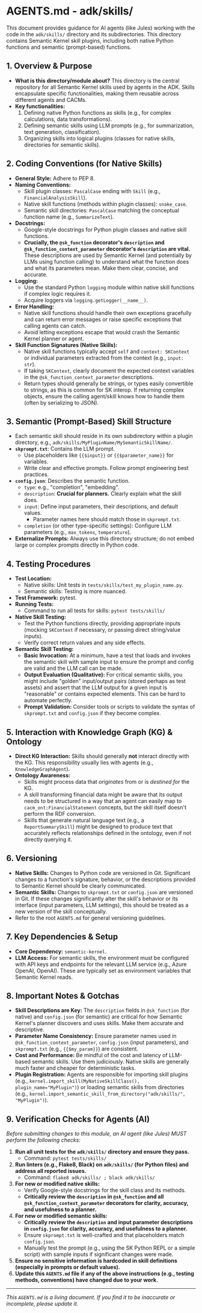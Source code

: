 # AGENTS.md - adk/skills/

This document provides guidance for AI agents (like Jules) working with the code in the `adk/skills/` directory and its subdirectories. This directory contains Semantic Kernel skill plugins, including both native Python functions and semantic (prompt-based) functions.

## 1. Overview & Purpose

*   **What is this directory/module about?** This directory is the central repository for all Semantic Kernel skills used by agents in the ADK. Skills encapsulate specific functionalities, making them reusable across different agents and CACMs.
*   **Key functionalities:**
    1.  Defining native Python functions as skills (e.g., for complex calculations, data transformations).
    2.  Defining semantic skills using LLM prompts (e.g., for summarization, text generation, classification).
    3.  Organizing skills into logical plugins (classes for native skills, directories for semantic skills).

## 2. Coding Conventions (for Native Skills)

*   **General Style:** Adhere to PEP 8.
*   **Naming Conventions:**
    *   Skill plugin classes: `PascalCase` ending with `Skill` (e.g., `FinancialAnalysisSkill`).
    *   Native skill functions (methods within plugin classes): `snake_case`.
    *   Semantic skill directories: `PascalCase` matching the conceptual function name (e.g., `SummarizeText`).
*   **Docstrings:**
    *   Google-style docstrings for Python plugin classes and native skill functions.
    *   **Crucially, the `@sk_function` decorator's `description` and `@sk_function_context_parameter` decorator's `description` are vital.** These descriptions are used by Semantic Kernel (and potentially by LLMs using function calling) to understand what the function does and what its parameters mean. Make them clear, concise, and accurate.
*   **Logging:**
    *   Use the standard Python `logging` module within native skill functions if complex logic requires it.
    *   Acquire loggers via `logging.getLogger(__name__)`.
*   **Error Handling:**
    *   Native skill functions should handle their own exceptions gracefully and can return error messages or raise specific exceptions that calling agents can catch.
    *   Avoid letting exceptions escape that would crash the Semantic Kernel planner or agent.
*   **Skill Function Signatures (Native Skills):**
    *   Native skill functions typically accept `self` and `context: SKContext` or individual parameters extracted from the context (e.g., `input: str`).
    *   If taking `SKContext`, clearly document the expected context variables in the `@sk_function_context_parameter` descriptions.
    *   Return types should generally be strings, or types easily convertible to strings, as this is common for SK interop. If returning complex objects, ensure the calling agent/skill knows how to handle them (often by serializing to JSON).

## 3. Semantic (Prompt-Based) Skill Structure

*   Each semantic skill should reside in its own subdirectory within a plugin directory, e.g., `adk/skills/MyPluginName/MySemanticSkillName/`.
*   **`skprompt.txt`**: Contains the LLM prompt.
    *   Use placeholders like `{{$input}}` or `{{$parameter_name}}` for variables.
    *   Write clear and effective prompts. Follow prompt engineering best practices.
*   **`config.json`**: Describes the semantic function.
    *   `type`: e.g., "completion", "embedding".
    *   `description`: **Crucial for planners.** Clearly explain what the skill does.
    *   `input`: Define input parameters, their descriptions, and default values.
        *   Parameter names here should match those in `skprompt.txt`.
    *   `completion` (or other type-specific settings): Configure LLM parameters (e.g., `max_tokens`, `temperature`).
*   **Externalize Prompts:** Always use this directory structure; do not embed large or complex prompts directly in Python code.

## 4. Testing Procedures

*   **Test Location:**
    *   Native skills: Unit tests in `tests/skills/test_my_plugin_name.py`.
    *   Semantic skills: Testing is more nuanced.
*   **Test Framework:** pytest.
*   **Running Tests:**
    *   Command to run all tests for skills: `pytest tests/skills/`
*   **Native Skill Testing:**
    *   Test the Python functions directly, providing appropriate inputs (mocking `SKContext` if necessary, or passing direct string/value inputs).
    *   Verify correct return values and any side effects.
*   **Semantic Skill Testing:**
    *   **Basic Invocation:** At a minimum, have a test that loads and invokes the semantic skill with sample input to ensure the prompt and config are valid and the LLM call can be made.
    *   **Output Evaluation (Qualitative):** For critical semantic skills, you might include "golden" input/output pairs (stored perhaps as test assets) and assert that the LLM output for a given input is "reasonable" or contains expected elements. This can be hard to automate perfectly.
    *   **Prompt Validation:** Consider tools or scripts to validate the syntax of `skprompt.txt` and `config.json` if they become complex.

## 5. Interaction with Knowledge Graph (KG) & Ontology

*   **Direct KG Interaction:** Skills should generally **not** interact directly with the KG. This responsibility usually lies with agents (e.g., `KnowledgeGraphAgent`).
*   **Ontology Awareness:**
    *   Skills might process data that *originates* from or is *destined for* the KG.
    *   A skill transforming financial data might be aware that its output needs to be structured in a way that an agent can easily map to `cacm_ont:FinancialStatement` concepts, but the skill itself doesn't perform the RDF conversion.
    *   Skills that generate natural language text (e.g., a `ReportSummarySkill`) might be designed to produce text that accurately reflects relationships defined in the ontology, even if not directly querying it.

## 6. Versioning

*   **Native Skills:** Changes to Python code are versioned in Git. Significant changes to a function's signature, behavior, or the descriptions provided to Semantic Kernel should be clearly communicated.
*   **Semantic Skills:** Changes to `skprompt.txt` or `config.json` are versioned in Git. If these changes significantly alter the skill's behavior or its interface (input parameters, LLM settings), this should be treated as a new version of the skill conceptually.
*   Refer to the root `AGENTS.md` for general versioning guidelines.

## 7. Key Dependencies & Setup

*   **Core Dependency:** `semantic-kernel`.
*   **LLM Access:** For semantic skills, the environment must be configured with API keys and endpoints for the relevant LLM service (e.g., Azure OpenAI, OpenAI). These are typically set as environment variables that Semantic Kernel reads.

## 8. Important Notes & Gotchas

*   **Skill Descriptions are Key:** The `description` fields in `@sk_function` (for native) and `config.json` (for semantic) are critical for how Semantic Kernel's planner discovers and uses skills. Make them accurate and descriptive.
*   **Parameter Name Consistency:** Ensure parameter names used in `@sk_function_context_parameter`, `config.json` (input parameters), and `skprompt.txt` (e.g., `{{$my_param}}`) are consistent.
*   **Cost and Performance:** Be mindful of the cost and latency of LLM-based semantic skills. Use them judiciously. Native skills are generally much faster and cheaper for deterministic tasks.
*   **Plugin Registration:** Agents are responsible for importing skill plugins (e.g., `kernel.import_skill(MyNativeSkillClass(), plugin_name="MyPlugin")`) or loading semantic skills from directories (e.g., `kernel.import_semantic_skill_from_directory("adk/skills/", "MyPlugin")`).

## 9. Verification Checks for Agents (AI)

*Before submitting changes to this module, an AI agent (like Jules) MUST perform the following checks:*

1.  **Run all unit tests for the `adk/skills/` directory and ensure they pass.**
    *   Command: `pytest tests/skills/`
2.  **Run linters (e.g., Flake8, Black) on `adk/skills/` (for Python files) and address all reported issues.**
    *   Command: `flake8 adk/skills/ ; black adk/skills/`
3.  **For new or modified native skills:**
    *   Verify Google-style docstrings for the skill class and its methods.
    *   **Critically review the `description` in `@sk_function` and all `@sk_function_context_parameter` decorators for clarity, accuracy, and usefulness to a planner.**
4.  **For new or modified semantic skills:**
    *   **Critically review the `description` and input parameter descriptions in `config.json` for clarity, accuracy, and usefulness to a planner.**
    *   Ensure `skprompt.txt` is well-crafted and that placeholders match `config.json`.
    *   Manually test the prompt (e.g., using the SK Python REPL or a simple script) with sample inputs if significant changes were made.
5.  **Ensure no sensitive information is hardcoded in skill definitions (especially in prompts or default values).**
6.  **Update this `AGENTS.md` file if any of the above instructions (e.g., testing methods, conventions) have changed due to your work.**

---
*This `AGENTS.md` is a living document. If you find it to be inaccurate or incomplete, please update it.*
```

